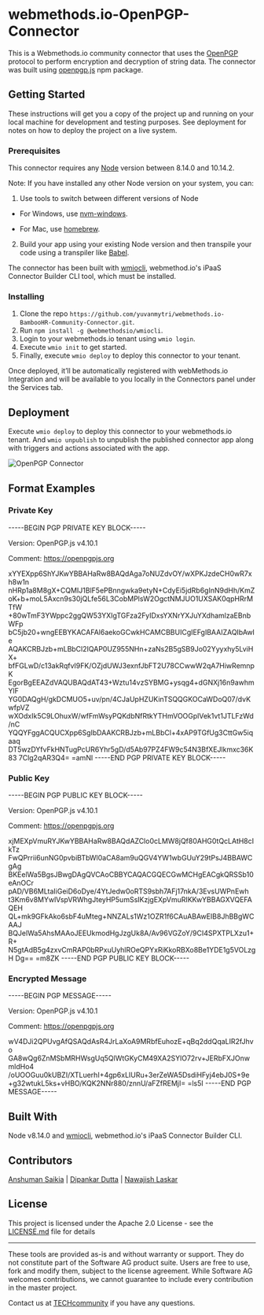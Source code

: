 # webmethods.io-OpenPGP-Connector
This is a Webmethods.io community connector that uses the [OpenPGP](https://www.openpgp.org/) protocol to perform encryption and decryption of string data. The connector was built using [openpgp.js](https://www.npmjs.com/package/openpgp) npm package.

## Getting Started
These instructions will get you a copy of the project up and running on your local machine for development and testing purposes. See deployment for notes on how to deploy the project on a live system.

### Prerequisites
This connector requires any [Node](https://nodejs.org/dist/) version between 8.14.0 and 10.14.2.

Note: If you have installed any other Node version on your system, you can:
1. Use tools to switch between different versions of Node

  - For Windows, use [nvm-windows](https://github.com/coreybutler/nvm-windows#installation--upgrades).
  
  - For Mac, use [homebrew](https://brew.sh/).
2. Build your app using your existing Node version and then transpile your code using a transpiler like [Babel](https://babeljs.io/).

The connector has been built with [wmiocli](https://docs.webmethods.io/integration/developer_guide/connector_builder/#gsc.tab=0), webmethod.io's iPaaS Connector Builder CLI tool, which must be installed. 

### Installing
1. Clone the repo `https://github.com/yuvanmytri/webmethods.io-BambooHR-Community-Connector.git`.
2. Run `npm install -g @webmethodsio/wmiocli`.
3. Login to your webmethods.io tenant using `wmio login`.
4. Execute `wmio init` to get started.
5. Finally, execute `wmio deploy` to deploy this connector to your tenant.

Once deployed, it’ll be automatically registered with webMethods.io Integration and will be available to you locally in the Connectors panel under the Services tab.

## Deployment
Execute `wmio deploy` to deploy this connector to your webmethods.io tenant. And `wmio unpublish` to unpublish the published connector app along with triggers and actions associated with the app.

![OpenPGP Connector](https://user-images.githubusercontent.com/16189220/80452074-136dd280-8943-11ea-8f32-7c82c2472623.png)

## Format Examples

### Private Key
-----BEGIN PGP PRIVATE KEY BLOCK-----

Version: OpenPGP.js v4.10.1

Comment: https://openpgpjs.org

xYYEXpp6ShYJKwYBBAHaRw8BAQdAga7oNUZdvOY/wXPKJzdeCH0wR7xh8w1n
nHRp1a8M8gX+CQMIJ1BlF5ePBnngwka9etyN+CdyEi5jdRb6gInN9dHh/KmZ
oK+b+moL5Axcn9s30jQLfe56L3CobMPlsW2OgctNMJUO1UXSAK0qpHRrMTfW
+80wTmF3YWppc2ggQW53YXIgTGFza2FyIDxsYXNrYXJuYXdhamlzaEBnbWFp
bC5jb20+wngEEBYKACAFAl6aekoGCwkHCAMCBBUICgIEFgIBAAIZAQIbAwIe
AQAKCRBJzb+mLBbCl2IQAP0UZ955NHn+zaNs2B5gSB9Jo02Yyyxhy5LviHX+
bfFGLwD/c13akRqfvI9FK/OZjdUWJ3exnfJbFT2U78CCwwW2qA7HiwRemnpK
EgorBgEEAZdVAQUBAQdAT43+Wztu14vzSYBMG+ysqg4+dGNXj16n9awhmYlF
YG0DAQgH/gkDCMUO5+uv/pn/4CJaUpHZUKinTSQQGKOCaWDoQ07/dvKwfpVZ
wXOdxIk5C9LOhuxW/wfFmWsyPQKdbNfRtkYTHmVOOGplVek1vt1JTLFzWd/nC
YQQYFggACQUCXpp6SgIbDAAKCRBJzb+mLBbCl+4xAP9TGfUg3CttGw5iqaaq
DT5wzDYfvFkHNTugPcUR6Yhr5gD/d5Ab97PZ4FW9c54N3BfXEJlkmxc36K83
7Clg2qAR3Q4=
=amNl
-----END PGP PRIVATE KEY BLOCK-----

### Public Key
-----BEGIN PGP PUBLIC KEY BLOCK-----

Version: OpenPGP.js v4.10.1

Comment: https://openpgpjs.org

xjMEXpVmuRYJKwYBBAHaRw8BAQdAZClo0cLMW8jQf80AHG0tQcLAtH8cIkTz
FwQPrrii6unNG0pvbiBTbWl0aCA8am9uQGV4YW1wbGUuY29tPsJ4BBAWCgAg
BKEelWa5BgsJBwgDAgQVCAoCBBYCAQACGQECGwMCHgEACgkQRSSb10eAnOCr
pAD/VB6MLtaIiGeiD6oDye/4YtJedw0oRTS9sbh7AFj17nkA/3EvsUWPnEwh
t3Km6v8MYwlVspVRWhgJteyHP5umSsIKzjgEXpVmuRIKKwYBBAGXVQEFAQEH
QL+mk9GFkAko6sbF4uMteg+NNZALs1Wz1OZR1f6CAuABAwEIB8JhBBgWCAAJ
BQJelWa5AhsMAAoJEEUkmodHgJzgUk8A/Av96VGZoY/9CI4SPXTPLXzu1+R+
N5gtAdB5g4zxvCmRAP0bRPxuUyhlROeQPYxRiKkoRBXo8Be1YDE1g5VOLzgH
Dg==
=m8ZK
-----END PGP PUBLIC KEY BLOCK-----

### Encrypted Message
-----BEGIN PGP MESSAGE-----

Version: OpenPGP.js v4.10.1

Comment: https://openpgpjs.org

wV4DJi2QPUvgAfQSAQdAsR4JrLaXoA9MRbfEuhozE+qBq2ddQqaLIR2fJhvo
GA8wQg6ZnMSbMRHWsgUq5QlWtGKyCM49XA2SYlO72rv+JERbFXJOnwmldHo4
/oUOOGuu0kUBZI/XTLuerhI+4gp6xLIURu+3erZeWA5DsdiHFyj4ebJ0S+9e
+g32wtukL5ks+vHBO/KQK2NNr880/znnU/aFZfREMjI=
=ls5I
-----END PGP MESSAGE-----

## Built With
Node v8.14.0 and [wmiocli](https://docs.webmethods.io/integration/developer_guide/connector_builder/#gsc.tab=0), webmethod.io's iPaaS Connector Builder CLI.

## Contributors
[Anshuman Saikia](https://github.com/anshu96788) |
[Dipankar Dutta](https://github.com/DipankarDDUT) |
[Nawajish Laskar](https://github.com/Nawajish)

## License
This project is licensed under the Apache 2.0 License - see the [LICENSE.md](https://github.com/SoftwareAG/webmethods-microservicesruntime-samples/blob/master/LICENSE) file for details

______________________
These tools are provided as-is and without warranty or support. They do not constitute part of the Software AG product suite. Users are free to use, fork and modify them, subject to the license agreement. While Software AG welcomes contributions, we cannot guarantee to include every contribution in the master project.

Contact us at [TECHcommunity](mailto:technologycommunity@softwareag.com?subject=Github/SoftwareAG) if you have any questions.
